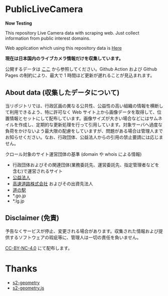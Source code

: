 # PublicLiveCamera

**Now Testing**

This repository Live Camera data with scraping web. Just collect information from public interest domains.

Web application which using this repository data is [Here](https://github.mhayashi1120.net/LiveCamera/)

**現在は日本国内のライブカメラ情報だけを収集しています。**

公開するデータは [ここ](https://github.mhayashi1120.net/PublicLiveCamera/version.json) から参照してください。Github Action および Github Pages の制約により、最大で 1 時間ほど更新が遅れることが見込まれます。

## About data (収集したデータについて)

当リポジトリでは、行政区画の異なる公共性、公益性の高い組織の情報を横断して利用できるよう、特に許可なく Web サイト上から画像データを取得して、位置情報とセットにして配布しています。画像サイズが大きい場合などにはサムネイルを作成し、定期的な更新処理を行って引用しています。対象サーバへ過度な負荷をかけないよう最大限の配慮をしていますが、問題がある場合は管理人までお知らせください。なお、行政団体、公益法人からの引用の禁止要請には応じません。

クロール対象のサイト運営団体の基準 (domain や whois による情報)

- 行政団体およびその関連団体(業務委託先、運営委託先、指定管理者などを含む)で運営されるサイト
- [公益法人](https://ja.wikipedia.org/wiki/%E5%85%AC%E7%9B%8A%E6%B3%95%E4%BA%BA)
- [高速道路株式会社](https://ja.wikipedia.org/wiki/%E9%AB%98%E9%80%9F%E9%81%93%E8%B7%AF%E6%A0%AA%E5%BC%8F%E4%BC%9A%E7%A4%BE%E6%B3%95) およびその出資先法人
- [道の駅](https://ja.wikipedia.org/wiki/%E9%81%93%E3%81%AE%E9%A7%85)
- *.go.jp
- *.lg.jp

## Disclaimer (免責)

予告なくサービスが停止、変更される場合があります。収集された情報および提供するソフトウェアの瑕疵等に、管理人は一切の責任を負いません。

[CC-BY-NC-4.0](LICENSE) にて配布します。

# Thanks

- [s2-geometry](https://s2geometry.io/)
- [s2-geometry.js](https://github.com/hunterjm/s2-geometry.js/)

